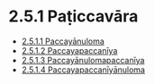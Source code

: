 

# 2.5.1 Paṭiccavāra

* [2.5.1.1 Paccayānuloma](2.5.1/2.5.1.1.md)
* [2.5.1.2 Paccayapaccanīya](2.5.1/2.5.1.2.md)
* [2.5.1.3 Paccayānulomapaccanīya](2.5.1/2.5.1.3.md)
* [2.5.1.4 Paccayapaccanīyānuloma](2.5.1/2.5.1.4.md)



